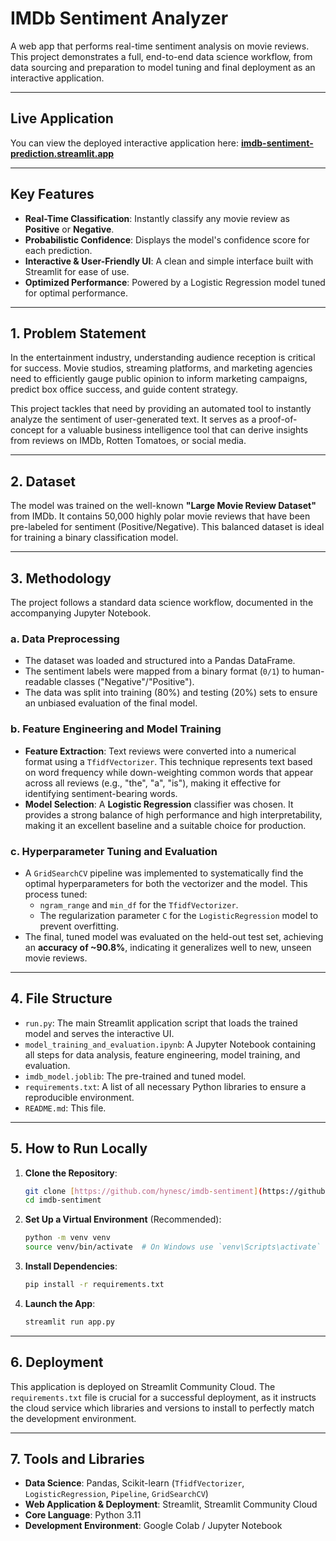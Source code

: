 # IMDb Sentiment Analyzer

A web app that performs real-time sentiment analysis on movie reviews. This project demonstrates a full, end-to-end data science workflow, from data sourcing and preparation to model tuning and final deployment as an interactive application.

---
## Live Application

You can view the deployed interactive application here:
**[imdb-sentiment-prediction.streamlit.app](https://imdb-sentiment-prediction.streamlit.app)**

---
## Key Features

-   **Real-Time Classification**: Instantly classify any movie review as **Positive** or **Negative**.
-   **Probabilistic Confidence**: Displays the model's confidence score for each prediction.
-   **Interactive & User-Friendly UI**: A clean and simple interface built with Streamlit for ease of use.
-   **Optimized Performance**: Powered by a Logistic Regression model tuned for optimal performance.

---
## 1. Problem Statement

In the entertainment industry, understanding audience reception is critical for success. Movie studios, streaming platforms, and marketing agencies need to efficiently gauge public opinion to inform marketing campaigns, predict box office success, and guide content strategy.

This project tackles that need by providing an automated tool to instantly analyze the sentiment of user-generated text. It serves as a proof-of-concept for a valuable business intelligence tool that can derive insights from reviews on IMDb, Rotten Tomatoes, or social media.

---
## 2. Dataset

The model was trained on the well-known **"Large Movie Review Dataset"** from IMDb. It contains 50,000 highly polar movie reviews that have been pre-labeled for sentiment (Positive/Negative). This balanced dataset is ideal for training a binary classification model.

---
## 3. Methodology

The project follows a standard data science workflow, documented in the accompanying Jupyter Notebook.

### a. Data Preprocessing
-   The dataset was loaded and structured into a Pandas DataFrame.
-   The sentiment labels were mapped from a binary format (`0/1`) to human-readable classes ("Negative"/"Positive").
-   The data was split into training (80%) and testing (20%) sets to ensure an unbiased evaluation of the final model.

### b. Feature Engineering and Model Training
-   **Feature Extraction**: Text reviews were converted into a numerical format using a `TfidfVectorizer`. This technique represents text based on word frequency while down-weighting common words that appear across all reviews (e.g., "the", "a", "is"), making it effective for identifying sentiment-bearing words.
-   **Model Selection**: A **Logistic Regression** classifier was chosen. It provides a strong balance of high performance and high interpretability, making it an excellent baseline and a suitable choice for production.

### c. Hyperparameter Tuning and Evaluation
-   A `GridSearchCV` pipeline was implemented to systematically find the optimal hyperparameters for both the vectorizer and the model. This process tuned:
    -   `ngram_range` and `min_df` for the `TfidfVectorizer`.
    -   The regularization parameter `C` for the `LogisticRegression` model to prevent overfitting.
-   The final, tuned model was evaluated on the held-out test set, achieving an **accuracy of ~90.8%**, indicating it generalizes well to new, unseen movie reviews.

---
## 4. File Structure
-   `run.py`: The main Streamlit application script that loads the trained model and serves the interactive UI.
-   `model_training_and_evaluation.ipynb`: A Jupyter Notebook containing all steps for data analysis, feature engineering, model training, and evaluation.
-   `imdb_model.joblib`: The pre-trained and tuned model.
-   `requirements.txt`: A list of all necessary Python libraries to ensure a reproducible environment.
-   `README.md`: This file.

---
## 5. How to Run Locally

1.  **Clone the Repository**:
    ```bash
    git clone [https://github.com/hynesc/imdb-sentiment](https://github.com/hynesc/imdb-sentiment)
    cd imdb-sentiment
    ```

2.  **Set Up a Virtual Environment** (Recommended):
    ```bash
    python -m venv venv
    source venv/bin/activate  # On Windows use `venv\Scripts\activate`
    ```

3.  **Install Dependencies**:
    ```bash
    pip install -r requirements.txt
    ```

4.  **Launch the App**:
    ```bash
    streamlit run app.py
    ```

---
## 6. Deployment

This application is deployed on Streamlit Community Cloud. The `requirements.txt` file is crucial for a successful deployment, as it instructs the cloud service which libraries and versions to install to perfectly match the development environment.

---
## 7. Tools and Libraries

-   **Data Science**: Pandas, Scikit-learn (`TfidfVectorizer`, `LogisticRegression`, `Pipeline`, `GridSearchCV`)
-   **Web Application & Deployment**: Streamlit, Streamlit Community Cloud
-   **Core Language**: Python 3.11
-   **Development Environment**: Google Colab / Jupyter Notebook
